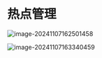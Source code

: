 # 热点管理

![image-20241107162501458](D:\code\study\notes_stu\c++_note\picture\image-20241107162501458.png)

![image-20241107163340459](D:\code\study\notes_stu\c++_note\picture\image-20241107163340459.png)